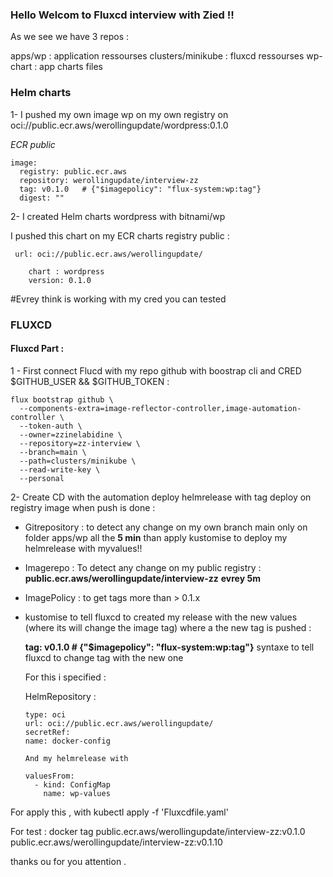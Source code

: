 ### Hello Welcom to Fluxcd interview with Zied !!


As we see we have 3 repos :

apps/wp : application ressourses
clusters/minikube : fluxcd ressourses
wp-chart : app charts files 


### Helm charts 

1- I pushed my own image wp on my own registry on oci://public.ecr.aws/werollingupdate/wordpress:0.1.0

*ECR public*  

    image:
      registry: public.ecr.aws
      repository: werollingupdate/interview-zz 
      tag: v0.1.0   # {"$imagepolicy": "flux-system:wp:tag"}
      digest: ""


2- I created Helm charts wordpress with bitnami/wp  

I pushed this chart on my ECR charts registry public :

     url: oci://public.ecr.aws/werollingupdate/

        chart : wordpress 
        version: 0.1.0

#Evrey think is working with my cred you can tested

### FLUXCD

#### Fluxcd Part :


 1 - First connect Flucd with my repo github with boostrap cli and CRED $GITHUB_USER && $GITHUB_TOKEN  :



    flux bootstrap github \
      --components-extra=image-reflector-controller,image-automation-controller \
      --token-auth \
      --owner=zzinelabidine \
      --repository=zz-interview \
      --branch=main \
      --path=clusters/minikube \
      --read-write-key \
      --personal


2-  Create CD with the automation deploy helmrelease with tag deploy on registry image when push is done   : 


* Gitrepository : to detect any change on my own branch main only on folder apps/wp all the **5 min** than apply kustomise to deploy my helmrelease with myvalues!!


* Imagerepo : To detect any change on my public registry : **public.ecr.aws/werollingupdate/interview-zz** **evrey 5m**

* ImagePolicy : to get tags more than > 0.1.x

* kustomise to tell fluxcd to created my release with the new values (where its will change the image tag) where a the new tag is pushed :

  **tag: v0.1.0   # {"$imagepolicy": "flux-system:wp:tag"}** syntaxe to tell fluxcd to change tag with the new one 


  For this i specified :

  HelmRepository :


      type: oci
      url: oci://public.ecr.aws/werollingupdate/
      secretRef:
      name: docker-config
      
      And my helmrelease with 

      valuesFrom:
        - kind: ConfigMap
          name: wp-values


For apply this , with kubectl apply -f 'Fluxcdfile.yaml'

For test : docker tag public.ecr.aws/werollingupdate/interview-zz:v0.1.0 public.ecr.aws/werollingupdate/interview-zz:v0.1.10

thanks ou for you attention .
